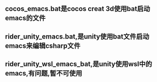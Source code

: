 ## cocos_emacs.bat是cocos creat 3d使用bat启动emacs的文件


## rider_unity_emacs.bat,是unity使用bat文件启动emacs来编辑csharp文件


## rider_unity_wsl_emacs_bat,是unity使用wsl中的emacs,有问题,暂不可使用
